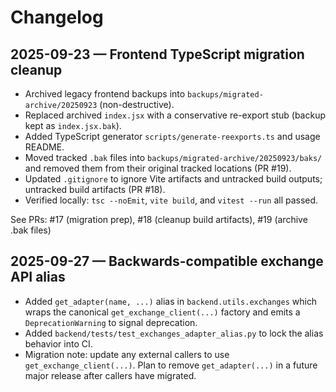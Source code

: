 # Changelog

## 2025-09-23 — Frontend TypeScript migration cleanup

- Archived legacy frontend backups into `backups/migrated-archive/20250923` (non-destructive).
- Replaced archived `index.jsx` with a conservative re-export stub (backup kept as `index.jsx.bak`).
- Added TypeScript generator `scripts/generate-reexports.ts` and usage README.
- Moved tracked `.bak` files into `backups/migrated-archive/20250923/baks/` and removed them from their original tracked locations (PR #19).
- Updated `.gitignore` to ignore Vite artifacts and untracked build outputs; untracked build artifacts (PR #18).
- Verified locally: `tsc --noEmit`, `vite build`, and `vitest --run` all passed.

See PRs: #17 (migration prep), #18 (cleanup build artifacts), #19 (archive .bak files)

## 2025-09-27 — Backwards-compatible exchange API alias

- Added `get_adapter(name, ...)` alias in `backend.utils.exchanges` which wraps the canonical `get_exchange_client(...)` factory and emits a `DeprecationWarning` to signal deprecation.
- Added `backend/tests/test_exchanges_adapter_alias.py` to lock the alias behavior into CI.
- Migration note: update any external callers to use `get_exchange_client(...)`. Plan to remove `get_adapter(...)` in a future major release after callers have migrated.
